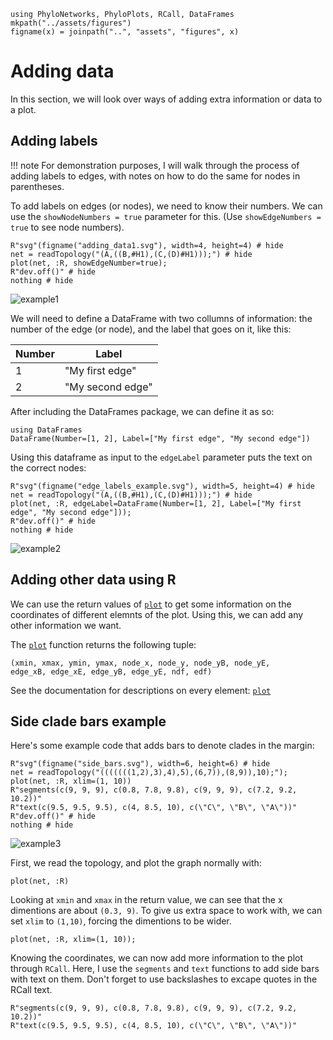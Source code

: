 ```@setup adding_data
using PhyloNetworks, PhyloPlots, RCall, DataFrames
mkpath("../assets/figures")
figname(x) = joinpath("..", "assets", "figures", x)
```

# Adding data

In this section, we will look over ways of adding extra information or data to a plot.

## Adding labels

!!! note
    For demonstration purposes, I will walk through the process of adding labels to edges, 
    with notes on how to do the same for nodes in parentheses.

To add labels on edges (or nodes), we need to know their numbers. We can use the 
`showNodeNumbers = true` parameter for this. (Use `showEdgeNumbers = true` to see node numbers).

```@example adding_data
R"svg"(figname("adding_data1.svg"), width=4, height=4) # hide
net = readTopology("(A,((B,#H1),(C,(D)#H1)));") # hide
plot(net, :R, showEdgeNumber=true);
R"dev.off()" # hide
nothing # hide
```
![example1](../assets/figures/adding_data1.svg)

We will need to define a DataFrame with two collumns of information: the number of the edge (or 
node), and the label that goes on it, like this:

| Number | Label            |
|--------|------------------|
| 1      | "My first edge"  |
| 2      | "My second edge" |

After including the DataFrames package, we can define it as so:
```@repl
using DataFrames
DataFrame(Number=[1, 2], Label=["My first edge", "My second edge"])
```
Using this dataframe as input to the `edgeLabel` parameter puts the text on the correct nodes:
```@example adding_data
R"svg"(figname("edge_labels_example.svg"), width=5, height=4) # hide
net = readTopology("(A,((B,#H1),(C,(D)#H1)));") # hide
plot(net, :R, edgeLabel=DataFrame(Number=[1, 2], Label=["My first edge", "My second edge"]));
R"dev.off()" # hide
nothing # hide
```
![example2](../assets/figures/edge_labels_example.svg)

## Adding other data using R

We can use the return values of [`plot`](@ref) to get some information on the coordinates of different elemnts of the plot. Using this, we can add any other information we want.

The [`plot`](@ref) function returns the following tuple:
```
(xmin, xmax, ymin, ymax, node_x, node_y, node_yB, node_yE, 
edge_xB, edge_xE, edge_yB, edge_yE, ndf, edf)
```
See the documentation for descriptions on every element: [`plot`](@ref)

## Side clade bars example

Here's some example code that adds bars to denote clades in the margin:

```@example adding_data
R"svg"(figname("side_bars.svg"), width=6, height=6) # hide
net = readTopology("(((((((1,2),3),4),5),(6,7)),(8,9)),10);");
plot(net, :R, xlim=(1, 10))
R"segments(c(9, 9, 9), c(0.8, 7.8, 9.8), c(9, 9, 9), c(7.2, 9.2, 10.2))"
R"text(c(9.5, 9.5, 9.5), c(4, 8.5, 10), c(\"C\", \"B\", \"A\"))"
R"dev.off()" # hide
nothing # hide
```
![example3](../assets/figures/side_bars.svg)

First, we read the topology, and plot the graph normally with:
```@example adding_data
plot(net, :R)
```

Looking at `xmin` and `xmax` in the return value, we can see that the x 
dimentions are about `(0.3, 9)`. To give us extra space to work with, we can 
set `xlim` to `(1,10)`, forcing the dimentions to be wider.

```
plot(net, :R, xlim=(1, 10));
```

Knowing the coordinates, we can now add more information to the plot through 
`RCall`. Here, I use the `segments` and `text` functions to add side bars with 
text on them. Don't forget to use backslashes to excape quotes in the RCall 
text.

```
R"segments(c(9, 9, 9), c(0.8, 7.8, 9.8), c(9, 9, 9), c(7.2, 9.2, 10.2))"
R"text(c(9.5, 9.5, 9.5), c(4, 8.5, 10), c(\"C\", \"B\", \"A\"))"
```